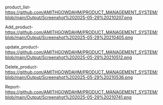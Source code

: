 product_list-https://github.com/AMITHGOWDAHM/PRODUCT_MANAGEMENT_SYSTEM/blob/main/Output/Screenshot%202025-05-29%20210207.png

Add_product-https://github.com/AMITHGOWDAHM/PRODUCT_MANAGEMENT_SYSTEM/blob/main/Output/Screenshot%202025-05-29%20210405.png

update_product-https://github.com/AMITHGOWDAHM/PRODUCT_MANAGEMENT_SYSTEM/blob/main/Output/Screenshot%202025-05-29%20210512.png

Delete_product-https://github.com/AMITHGOWDAHM/PRODUCT_MANAGEMENT_SYSTEM/blob/main/Output/Screenshot%202025-05-29%20210536.png

Report-https://github.com/AMITHGOWDAHM/PRODUCT_MANAGEMENT_SYSTEM/blob/main/Output/Screenshot%202025-05-29%20210741.png
